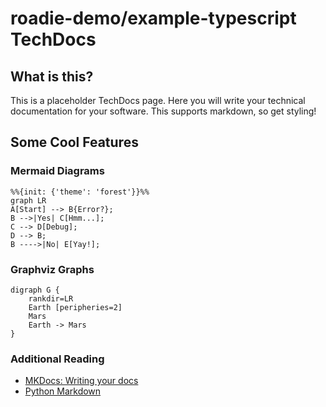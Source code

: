# roadie-demo/example-typescript TechDocs

## What is this?

This is a placeholder TechDocs page. Here you will write your technical documentation for your software. This supports markdown, so get styling!

## Some Cool Features

### Mermaid Diagrams

```mermaid
%%{init: {'theme': 'forest'}}%%
graph LR
A[Start] --> B{Error?};
B -->|Yes| C[Hmm...];
C --> D[Debug];
D --> B;
B ---->|No| E[Yay!];
```

### Graphviz Graphs

```graphviz dot example.svg
digraph G {
    rankdir=LR
    Earth [peripheries=2]
    Mars
    Earth -> Mars
}
```

### Additional Reading

- [MKDocs: Writing your docs](https://www.mkdocs.org/user-guide/writing-your-docs/)
- [Python Markdown](https://python-markdown.github.io/)

